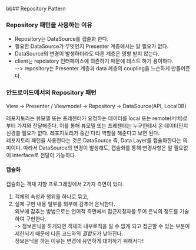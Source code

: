 bb## Repository Pattern

### Repository 패턴을 사용하는 이유

- Repository는 DataSource를 캡슐화 한다.
- 필요한 DataSource가 무엇인지 Presenter 계층에서는 알 필요가 없다.
- DataSource의 변경이 발생하더라도 다른 계층은 영향 받지 않는다.
- client는 repoistory 인터페이스에 의존하기 때문에 테스트 하기 용이하다.
  <br>
  --> repository는 Presenter 계층과 data 께층의 coupling을 느슨하게 만들어준다.

### 안드로이드에서의 Repository 패턴

View -> Presenter / Viewmodel -> Repository -> DataSource(API, LocalDB)

레포지토리는 뷰모델 또는 프레젠터가 요청하는 데이터를 local 또는 remote(서버)로부터 가져와 전달해준다. 이를 통해 뷰모델 또는 프레젠터는 누구한테서 온 데이터인지 신경쓸 필요가 없다. 레포지토리가 중간 다리 역할을 해준다고 보면 된다.
</br>
레포지토리 패턴을 사용한다는 것은 DataSource 즉, Data Layer를 캡슐화한다는 의미이다.
따라서 DataSource의 변경이 발생해도, 캡슐화를 통해 변경사항은 알 필요없이 interface로 전달이 가능하다.
</br>

#### 캡슐화

캡슐화는 객체 지향 프로그래밍에서 2가지 측면이 있다.

1. 객체의 속성과 행위를 하나로 묶고,
2. 실제 구현 내용 일부를 외부에 감추어 은닉한다.  
   외부에 감추는 방법으로는 언어적 측면에서 접근지정자를 두어 은닉의 정도를 기술하여 구현한다.  
   -> 정보은닉을 하게되면 객체의 내부로직을 알 수 없게 되고 접근할 수 있는 부분이 제한되기 때문에 다른 코드와의 *결합도*가 낮아진다.  
   정보은닉을 하는 이유는 변경에 유연하게 대처하기 위해서다!
